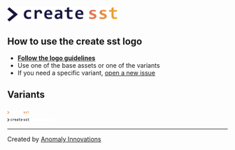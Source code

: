 <img src="create-sst.svg?raw=true&sanitize=true" width="50%" />

## How to use the create sst logo

- [**Follow the logo guidelines**](https://github.com/serverless-stack/identity/blob/main/create-sst/logo-guidelines.pdf)
- Use one of the base assets or one of the variants
- If you need a specific variant, [open a new issue](https://github.com/serverless-stack/identity/issues/new)

## Variants

<span>
  <img src="variants/create-sst-white.svg?raw=true&sanitize=true" width="50px" />
</span>
<br />
<span>
  <img src="variants/create-sst-monochrome-dark.svg?raw=true&sanitize=true" width="50px" />
  <img src="variants/create-sst-monochrome-white.svg?raw=true&sanitize=true" width="50px" />
</span>

---

Created by [Anomaly Innovations](https://anoma.ly)
